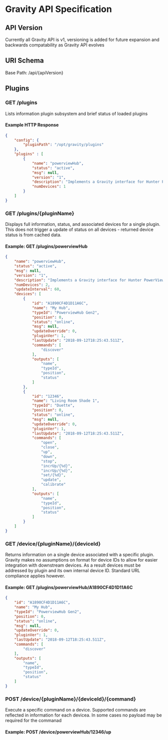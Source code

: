 # Gravity API Specification

## API Version

Currently all Gravity API is v1, versioning is added for future expansion and backwards compatability as Gravity API evolves

## URI Schema

Base Path: /api/{apiVersion}

## Plugins

### GET /plugins

Lists information plugin subsystem and brief status of loaded plugins

#### Example HTTP Response

````json
{
    "config": {
        "pluginPath": "/opt/gravity/plugins"
    },
    "plugins" : [
        {
            "name": "powerviewHub",
            "status": "active",
            "msg": null,
            "version": "1",
            "description": "Implements a Gravity interface for Hunter PowerView Hub REST API",
            "numDevices": 1
        }
    ]
}
````

### GET /plugins/{pluginName}

Displays full information, status, and associated devices for a single plugin. This does not trigger a update of status on all devices - returned device status is from cached data.

#### Example: GET /plugins/powerviewHub

````json
{
    "name": "powerviewHub",
    "status": "active",
    "msg": null,
    "version": "1",
    "description": "Implements a Gravity interface for Hunter PowerView Hub REST API",
    "numDevices": 2,
    "updateInterval": 60,
    "devices": [
        {
            "id": "A1890CF4D1D11A6C",
            "name": "My Hub",
            "typeId": "PowerviewHub Gen2",
            "position": 0,
            "status": "online",
            "msg": null,
            "updateOverride": 0,
            "pluginVer": 1,
            "lastUpdate": "2018-09-12T18:25:43.511Z",
            "commands": [
                "discover"
            ],
            "outputs": [
                "name",
                "typeId",
                "position",
                "status"
            ]
        },
        {
            "id": "12346",
            "name": "Living Room Shade 1",
            "typeId": "Duette",
            "position": 0,
            "status": "online",
            "msg": null,
            "updateOverride": 0,
            "pluginVer": 1,
            "lastUpdate": "2018-09-12T18:25:43.511Z",
            "commands": [
                "open",
                "close",
                "up",
                "down",
                "stop",
                "incrUp/{%d}",
                "incrUp/{%d}",
                "set/{%d}",
                "update",
                "calibrate"
            ],
            "outputs": [
                "name",
                "typeId",
                "position",
                "status"
            ]
        }
    ]
}
````

### GET /device/{pluginName}/{deviceId}

Returns information on a single device associated with a specific plugin.  Gravity makes no assumptions on format for device IDs to allow for easier integration with downstream devices.  As a result devices must be addressed by plugin and its own internal device ID. Standard URL compliance applies however.

#### Example: GET /plugins/powerviewHub/A1890CF4D1D11A6C

````json
{
    "id": "A1890CF4D1D11A6C",
    "name": "My Hub",
    "typeId": "PowerviewHub Gen2",
    "position": 0,
    "status": "online",
    "msg": null,
    "updateOverride": 0,
    "pluginVer": 1,
    "lastUpdate": "2018-09-12T18:25:43.511Z",
    "commands": [
        "discover"
    ],
    "outputs": [
        "name",
        "typeId",
        "position",
        "status"
    ]
}
````

### POST /device/{pluginName}/{deviceId}/{command}

Execute a specific command on a device.  Supported commands are reflected in information for each devicea. In some cases no payload may be required for the commanad

#### Example: POST /device/powerviewHub/12346/up
